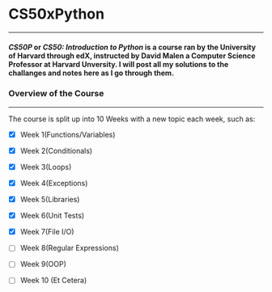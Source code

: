 # **CS50xPython**
---
#### **_CS50P_** or **_CS50: Introduction to Python_** is a course ran by the University of Harvard through edX, instructed by David Malen a Computer Science Professor at Harvard Unversity. I will post all my solutions to the challanges and notes here as I go through them.

### Overview of the Course
---
The course is split up into 10 Weeks with a new topic each week, such as:

- [x] Week 1(Functions/Variables)
- [x] Week 2(Conditionals)
- [x] Week 3(Loops)
- [x] Week 4(Exceptions)
- [x] Week 5(Libraries)
- [x] Week 6(Unit Tests)
- [x] Week 7(File I/O)
- [ ] Week 8(Regular Expressions)
- [ ] Week 9(OOP)
- [ ] Week 10 (Et Cetera)

